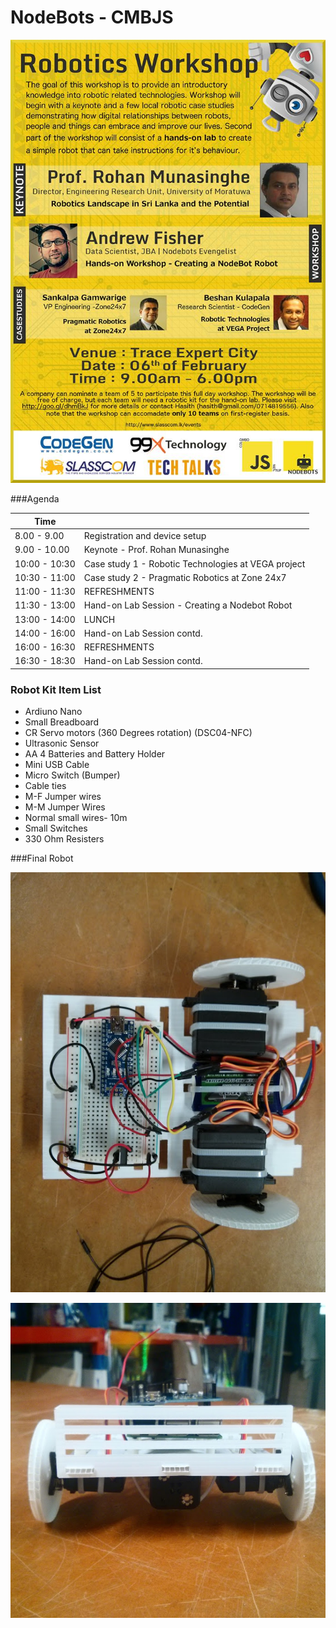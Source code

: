 # NodeBots - CMBJS


![Alt text](poster.jpg)


###Agenda

| Time          |                                                     |
|---------------|-----------------------------------------------------|
| 8.00 - 9.00   | Registration and device setup                       |
| 9.00 - 10.00  | Keynote - Prof. Rohan Munasinghe                    |
| 10:00 - 10:30 | Case study 1 - Robotic Technologies at VEGA project |
| 10:30 - 11:00 | Case study 2 - Pragmatic Robotics at Zone 24x7      |
| 11:00 - 11:30 | REFRESHMENTS                                        |
| 11:30 - 13:00 | Hand-on Lab Session - Creating a Nodebot Robot      |
| 13:00 - 14:00 | LUNCH                                               |
| 14:00 - 16:00 | Hand-on Lab Session contd.                          |
| 16:00 - 16:30 | REFRESHMENTS                                        |
| 16:30 - 18:30 | Hand-on Lab Session contd.                          |


### Robot Kit Item List

* Ardiuno Nano
* Small Breadboard
* CR Servo motors (360 Degrees rotation) (DSC04-NFC)
* Ultrasonic Sensor
* AA 4 Batteries and Battery Holder
* Mini USB Cable
* Micro Switch (Bumper)
* Cable ties
* M-F Jumper wires 
* M-M Jumper Wires 
* Normal small wires- 10m 
* Small Switches
* 330 Ohm Resisters


###Final Robot

![Alt text](botone.jpg)


![Alt text](bottwo.jpg)



